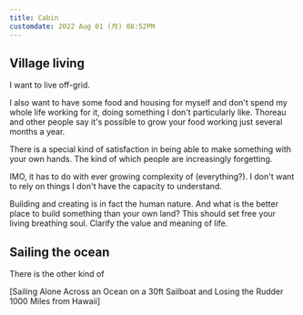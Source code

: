 ```yaml
---
title: Cabin
customdate: 2022 Aug 01 (月) 08:52PM
---
```


## Village living

I want to live off-grid.

I also want to have some food and housing for myself and don't spend my whole
life working for it, doing something I don't particularly like. Thoreau and
other people say it's possible to grow your food working just several months a
year.

There is a special kind of satisfaction in being able to make something with
your own hands. The kind of which people are increasingly forgetting.

IMO, it has to do with ever growing complexity of (everything?).
I don't want to rely on things I don't have the capacity to understand.

Building and creating is in fact the human nature. 
And what is the better place to build something than your own land?
This should set free your living breathing soul. 
Clarify the value and meaning of life.

## Sailing the ocean

There is the other kind of 

[Sailing Alone Across an Ocean on a 30ft Sailboat and Losing the Rudder 1000 Miles from Hawaii]

